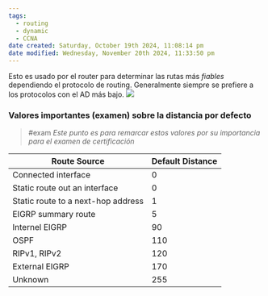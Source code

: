```yaml
---
tags:
  - routing
  - dynamic
  - CCNA
date created: Saturday, October 19th 2024, 11:08:14 pm
date modified: Wednesday, November 20th 2024, 11:33:50 pm
---
```


Esto es usado por el router para determinar las rutas más _fiables_ dependiendo el protocolo de routing. Generalmente siempre se prefiere a los protocolos con el AD más bajo. 
![](Screenshot%20from%202023-12-27%2016-43-38.png)

### Valores importantes (examen) sobre la distancia por defecto
> #exam _Este punto es para remarcar estos valores por su importancia para el examen de certificación_

| Route Source                       | Default Distance |
| ---------------------------------- | ---------------- |
| Connected interface                | 0                |
| Static route out an interface      | 0                |
| Static route to a next-hop address | 1                |
| EIGRP summary route                | 5                |
| Internel EIGRP                     | 90               |
| OSPF                               | 110              |
| RIPv1, RIPv2                       | 120              |
| External EIGRP                     | 170              |
| Unknown                            | 255              |
